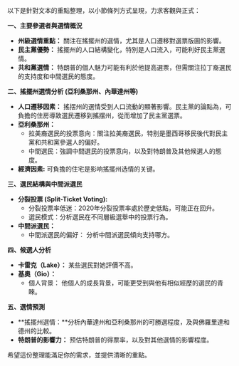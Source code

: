 以下是針對文本的重點整理，以小節條列方式呈現，力求客觀與正式：

**一、主要參選者與選情概況**

*   **州級選情重點：** 關注在搖擺州的選情，尤其是人口遷移對選票版圖的影響。
*   **民主黨優勢：** 搖擺州的人口結構變化，特別是人口流入，可能利好民主黨選情。
*   **共和黨選情：** 特朗普的個人魅力可能有利於他提高選票，但需關注拉丁裔選民的支持度和中間選民的態度。

**二、搖擺州選情分析 (亞利桑那州、內華達州等)**

*   **人口遷移因素：** 搖摆州的選情受到人口流動的顯著影響。民主黨的論點為，可負擔的住房導致選民遷移到搖摆州，從而增加了民主黨選票。
*   **亞利桑那州：**
    *   拉美裔選民的投票意向：關注拉美裔選民，特别是墨西哥移民後代對民主黨和共和黨參選人的偏好。
    *   中間選民：強調中間選民的投票意向，以及對特朗普及其他候選人的態度。
*   **經濟因素:** 可負擔的住宅是影响搖擺州选情的关键。

**三、選民結構與中間派選民**

*   **分裂投票 (Split-Ticket Voting):**  
    *   分裂投票率低迷：2020年分裂投票率處於歷史低點，可能正在回升。
    *   選民模式：分析選民在不同層級選舉中的投票行為。
*   **中間派選民：**  
    *   中間派選民的偏好： 分析中間派選民傾向支持哪方。

**四、候選人分析**

*   **卡雷克（Lake）：** 某些選民對她評價不高。
*   **基奧（Gio）：**
    *   個人背景： 他個人的成長背景，可能更受到與他有相似經歷的選民的青睞。

**五、選情預測**

*   **搖擺州選情：**分析內華達州和亞利桑那州的可勝選程度，及與佛羅里達和德州的比較。
*   **特朗普的影響力：** 预估特朗普的得票率，以及對其他選情的影響程度。



希望這份整理能滿足你的需求，並提供清晰的重點。